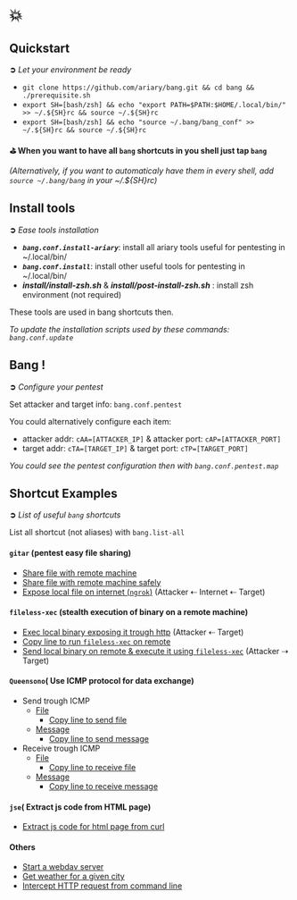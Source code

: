 # 💥

## Quickstart
**➲** *Let your environment be ready*
* `git clone https://github.com/ariary/bang.git && cd bang && ./prerequisite.sh`
* `export SH=[bash/zsh] && echo "export PATH=$PATH:$HOME/.local/bin/" >> ~/.${SH}rc && source ~/.${SH}rc`
* `export SH=[bash/zsh] && echo "source ~/.bang/bang_conf" >> ~/.${SH}rc && source ~/.${SH}rc`

**⛳ When you want to have all `bang` shortcuts in you shell just tap `bang`**

*(Alternatively, if you want to automaticaly have them in every shell, add `source ~/.bang/bang` in your ~/.${SH}rc)*

## Install tools
**➲** *Ease tools installation*
* ***`bang.conf.install-ariary`***: install all ariary tools useful for pentesting in ~/.local/bin/
* ***`bang.conf.install`***: install other useful tools for pentesting in ~/.local/bin/
* ***install/install-zsh.sh*** & ***install/post-install-zsh.sh*** : install zsh environment (not required)

These tools are used in bang shortcuts then.

*To update the installation scripts used by these commands: `bang.conf.update`*

## Bang !
**➲** *Configure your pentest*

Set attacker and target info: `bang.conf.pentest`

You could alternatively configure each item:
 * attacker addr: `cAA=[ATTACKER_IP]` & attacker port: `cAP=[ATTACKER_PORT]` 
 * target addr: `cTA=[TARGET_IP]` & target port: `cTP=[TARGET_PORT]`

*You could see the pentest configuration then with `bang.conf.pentest.map`*

## Shortcut Examples
**➲** *List of useful `bang` shortcuts*

List all shortcut (not aliases) with `bang.list-all`

#### `gitar` (pentest easy file sharing)

* [Share file with remote machine](https://github.com/ariary/bang/blob/main/EXAMPLES.md#share-files)
* [Share file with remote machine safely](https://github.com/ariary/bang/blob/main/EXAMPLES.md#share-files-safely)
* [Expose local file on internet (`ngrok`)](https://github.com/ariary/bang/blob/main/EXAMPLES.md#expose-local-file-on-internet) (Attacker ⇠ Internet ⇠ Target)


#### `fileless-xec` (stealth execution of binary on a remote machine)

* [Exec local binary exposing it trough http](https://github.com/ariary/bang/blob/main/EXAMPLES.md#exec-binary-from-a-local-http-server) (Attacker ⇠ Target)
* [Copy line to run `fileless-xec` on remote](https://github.com/ariary/bang/blob/main/EXAMPLES.md#copy-line-to-launch-fieleless-xec-stealth-dropper)
* [Send local binary on remote & execute it using `fileless-xec`](https://github.com/ariary/bang/blob/main/EXAMPLES.md#send-a-local-file-to-remote-fileless-xec-to-stealthy-run-it) (Attacker ⇢ Target)

#### `Queensono`( Use ICMP protocol for data exchange)

* Send trough ICMP
  * [File](https://github.com/ariary/bang/blob/main/EXAMPLES.md#send-a-file-trough-icmp)
    * [Copy line to send file](https://github.com/ariary/bang/blob/main/EXAMPLES.md#copy-the-line-to-send-a-file)
  * [Message](https://github.com/ariary/bang/blob/main/EXAMPLES.md#send-a-message-trough-icmp)
    * [Copy line to send message](https://github.com/ariary/bang/blob/main/EXAMPLES.md#copy-the-line-to-send-a-message)
* Receive trough ICMP
  * [File](https://github.com/ariary/bang/blob/main/EXAMPLES.md#copy-the-line-to-send-a-message)
    * [Copy line to receive file](https://github.com/ariary/bang/blob/main/EXAMPLES.md#copy-the-line-to-send-a-message)
  * [Message](https://github.com/ariary/bang/blob/main/EXAMPLES.md#copy-the-line-to-send-a-message)
    * [Copy line to receive message](https://github.com/ariary/bang/blob/main/EXAMPLES.md#copy-the-line-to-send-a-message)

#### `jse`( Extract js code from HTML page)
* [Extract js code for html page from curl](https://github.com/ariary/bang/blob/main/EXAMPLES.md#jse)

#### Others

* [Start a webdav server](https://github.com/ariary/bang/blob/main/EXAMPLES.md#webdav-server)
* [Get weather for a given city](https://github.com/ariary/bang/blob/main/EXAMPLES.md#get-the-weather-of-your-city)
* [Intercept HTTP request from command line](https://github.com/ariary/bang/blob/main/EXAMPLES.md#intercept-request-with-command-line)
